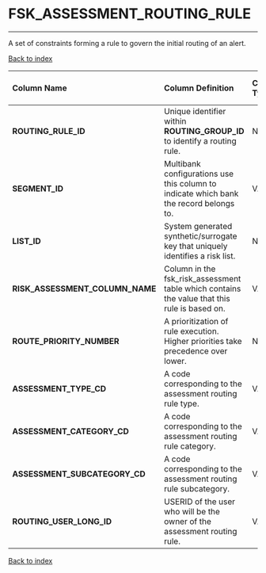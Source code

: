 # FSK_ASSESSMENT_ROUTING_RULE

---

A set of constraints forming a rule to govern the initial routing of an alert.

[Back to index](./index.md)

| Column Name                     | Column Definition                                                                            | Column Data Type   | Column Null Option   | PK   | FK   |
|:--------------------------------|:---------------------------------------------------------------------------------------------|:-------------------|:---------------------|:-----|:-----|
| **ROUTING_RULE_ID**             | Unique identifier within **ROUTING_GROUP_ID** to identify a routing rule.                        | NUMBER(12)         | Not Null             | Yes  | No   |
| **SEGMENT_ID**                  | Multibank configurations use this column to indicate which bank the record belongs to.       | VARCHAR2(128)      | Not Null             | No   | Yes  |
| **LIST_ID**                     | System generated synthetic/surrogate key that uniquely identifies a risk list.               | NUMBER(12)         | Null                 | No   | Yes  |
| **RISK_ASSESSMENT_COLUMN_NAME** | Column in the fsk_risk_assessment table which contains the value that this rule is based on. | VARCHAR2(30)       | Not Null             | No   | No   |
| **ROUTE_PRIORITY_NUMBER**       | A prioritization of rule execution.  Higher priorities take precedence over lower.           | NUMBER(3)          | Null                 | No   | No   |
| **ASSESSMENT_TYPE_CD**          | A code corresponding to the assessment routing rule type.                                    | VARCHAR2(32)       | Null                 | No   | No   |
| **ASSESSMENT_CATEGORY_CD**      | A code corresponding to the assessment routing rule category.                                | VARCHAR2(32)       | Null                 | No   | No   |
| **ASSESSMENT_SUBCATEGORY_CD**   | A code corresponding to the assessment routing rule subcategory.                             | VARCHAR2(32)       | Null                 | No   | No   |
| **ROUTING_USER_LONG_ID**        | USERID of the user who will be the owner of the assessment routing rule.                     | VARCHAR2(60)       | Null                 | No   | No   |

[Back to index](./index.md)

